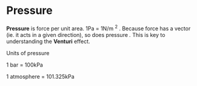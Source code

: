 ---
---
# Pressure

**Pressure** is force per unit area. 1Pa = 1N/m <sup>2</sup> . Because
force has a vector (ie. it acts in a given direction), so does pressure
*.* This is key to understanding the **Venturi** effect.

Units of pressure

1 bar = 100kPa

1 atmosphere = 101.325kPa
